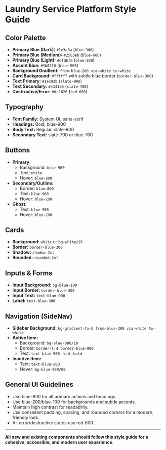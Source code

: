 # Laundry Service Platform Style Guide

## Color Palette

- **Primary Blue (Dark):** `#1e3a8a` (`blue-900`)
- **Primary Blue (Medium):** `#2563eb` (`blue-600`)
- **Primary Blue (Light):** `#bfdbfe` (`blue-200`)
- **Accent Blue:** `#3b82f6` (`blue-500`)
- **Background Gradient:** `from-blue-200 via-white to-white`
- **Card Background:** `#ffffff` with subtle blue border (`border-blue-300`)
- **Text Primary:** `#1e293b` (`slate-900`)
- **Text Secondary:** `#334155` (`slate-700`)
- **Destructive/Error:** `#dc2626` (`red-600`)

## Typography

- **Font Family:** System UI, sans-serif
- **Headings:** Bold, blue-900
- **Body Text:** Regular, slate-900
- **Secondary Text:** slate-700 or blue-700

## Buttons

- **Primary:**
  - Background: `blue-900`
  - Text: `white`
  - Hover: `blue-800`
- **Secondary/Outline:**
  - Border: `blue-800`
  - Text: `blue-900`
  - Hover: `blue-200`
- **Ghost:**
  - Text: `blue-900`
  - Hover: `blue-200`

## Cards

- **Background:** `white` or `bg-white/95`
- **Border:** `border-blue-300`
- **Shadow:** `shadow-2xl`
- **Rounded:** `rounded-2xl`

## Inputs & Forms

- **Input Background:** `bg-blue-100`
- **Input Border:** `border-blue-300`
- **Input Text:** `text-blue-900`
- **Label:** `text-blue-900`

## Navigation (SideNav)

- **Sidebar Background:** `bg-gradient-to-b from-blue-200 via-white to-white`
- **Active Item:**
  - Background: `bg-blue-900/10`
  - Border: `border-l-4 border-blue-900`
  - Text: `text-blue-900 font-bold`
- **Inactive Item:**
  - Text: `text-blue-500`
  - Hover: `bg-blue-200/60`

## General UI Guidelines

- Use blue-900 for all primary actions and headings.
- Use blue-200/blue-100 for backgrounds and subtle accents.
- Maintain high contrast for readability.
- Use consistent padding, spacing, and rounded corners for a modern, friendly look.
- All error/destructive states use red-600.

---

**All new and existing components should follow this style guide for a cohesive, accessible, and modern user experience.** 